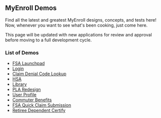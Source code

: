 ## MyEnroll Demos

Find all the latest and greatest MyEnroll designs, concepts, and tests here! Now, whenever you want to see what's been cooking, just come here.

This page will be updated with new applications for review and approval before moving to a full development cycle. 


### List of Demos

* [FSA Launchpad](FSAHome/)
* [Login](login/)
* [Claim Denial Code Lookup](claimDenialLookup/)
* [HSA](HSA/)
* [Library](Library/)
* [PLA Redesign](PLA_Redesign/)
* [User Profile](UserProfile/)
* [Commuter Benefits](CommuterBenefits/)
* [FSA Quick Claim Submission](submitFSA/)
* [Retiree Dependent Certify](RetireeDepCert/)



